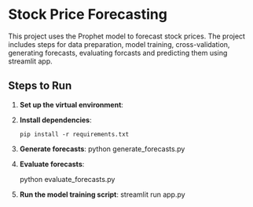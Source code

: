 # Stock Price Forecasting

This project uses the Prophet model to forecast stock prices. The project includes steps for data preparation, model training, cross-validation, generating forecasts, evaluating forcasts and predicting them using streamlit app.

## Steps to Run

1. **Set up the virtual environment**:

2. **Install dependencies**:
    ```
    pip install -r requirements.txt
    ```
3. **Generate forecasts**:
    python generate_forecasts.py

4. **Evaluate forecasts**:

    python evaluate_forecasts.py

5. **Run the model training script**:
    streamlit run app.py

